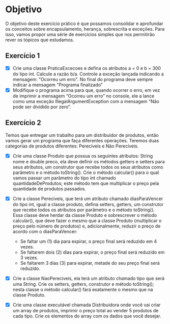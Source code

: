 # Objetivo

O objetivo deste exercício prático é que possamos consolidar e aprofundar os conceitos sobre encapsulamento, herança, sobrescrita e exceções. Para isso, vamos propor uma série de exercícios simples que nos permitirão rever os tópicos que estudamos.

## Exercício 1
- [X] Crie uma classe PraticaExcecoes e defina os atributos a = 0 e b = 300 do tipo int. Calcule a razão b/a. Controle a exceção lançada indicando a mensagem: "Ocorreu um erro". No final do programa deve sempre indicar a mensagem "Programa finalizado"
- [X] Modifique o programa acima para que, quando ocorrer o erro, em vez de
  imprimir a mensagem “Ocorreu um erro” no console, ele a lance como uma
  exceção IllegalArgumentException com a mensagem “Não pode ser dividido
  por zero”.
  
## Exercício 2
Temos que entregar um trabalho para um distribuidor de produtos, então vamos gerar
um programa que faça diferentes operações. Teremos duas categorias de produtos
diferentes: Perecíveis e Não Perecíveis.

- [X] Crie uma classe Produto que possua os seguintes atributos: String nome e
  double preco, ela deve definir os métodos getters e setters para seus
  atributos, um construtor que recebe todos os seus atributos como parâmetro e
  o método toString(). Crie o método calcular() para o qual vamos passar um
  parâmetro do tipo int chamado quantidadeDeProdutos; este método tem que
  multiplicar o preço pela quantidade de produtos passados.
  
- [X] Crie a classe Pereciveis, que terá um atributo chamado diasParaVencer do tipo
  int, igual a classe produto, defina setters, getters, um construtor que recebe
  todos os atributos por parâmetro e o método toString(). Essa classe deve
  herdar da classe Produto e sobrescrever o método calcular(), que deve fazer o
  mesmo que a classe Produto (multiplicar o preço pelo número de produtos) e,
  adicionalmente, reduzir o preço de acordo com o diasParaVencer:
    * Se faltar um (1) dia para expirar, o preço final será reduzido em 4 vezes.
    * Se faltarem dois (2) dias para expirar, o preço final será reduzido em 3
      vezes.
    * Se faltarem 3 dias (3) para expirar, metade do seu preço final será
      reduzido.
      
- [X] Crie a classe NaoPereciveis, ela terá um atributo chamado tipo que será uma
String. Crie os setters, getters, construtor e método toString(); nesta classe o
método calcular() fará exatamente o mesmo que na classe Produto.
  
- [X] Crie uma classe executável chamada Distribuidora onde você vai criar um
  array de produtos, imprimir o preço total ao vender 5 produtos de cada tipo.
  Crie os elementos do array com os dados que você desejar.
